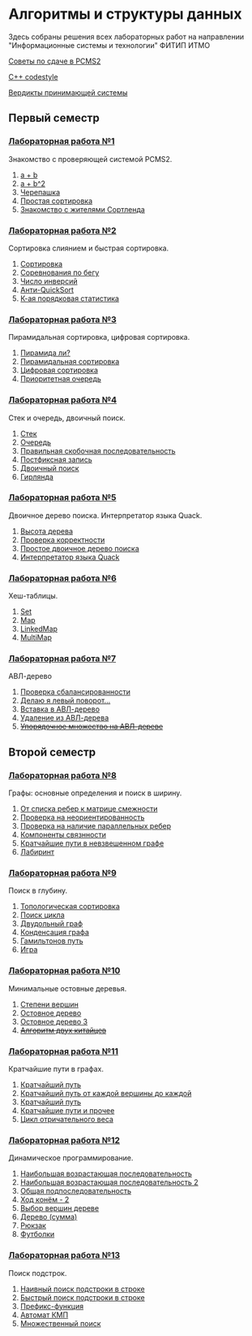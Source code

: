 # Алгоритмы и структуры данных

Здесь собраны решения всех лабораторных работ на направлении "Информационные системы и технологии" ФИТИП ИТМО 

[Советы по сдаче в PCMS2](https://docs.google.com/document/d/1pHcZ-cXdyVrkchRfD2Q4nF5y3YLv6H6-R7IoE6nD2do/edit)

[C++ codestyle](Codestyle/cppcodestyle.pdf)

[Вердикты принимающей системы](http://neerc.ifmo.ru/teaching/disalgo/pcms.html)

## Первый семестр

### [Лабораторная работа №1](Tasks/problems1.pdf)
Знакомство с проверяющей системой PCMS2.

1. [a + b](Labs1/a.cpp)
2. [a + b^2](Labs1/b.cpp)
3. [Черепашка](Labs1/c.cpp)
4. [Простая сортировка](Labs1/d.cpp)
5. [Знакомство с жителями Сортленда](Labs1/e.cpp)

### [Лабораторная работа №2](Tasks/problems2.pdf)
Сортировка слиянием и быстрая сортировка.

1. [Сортировка](Labs2/a.cpp)
2. [Соревнования по бегу](Labs2/b.cpp)
3. [Число инверсий](Labs2/c.cpp)
4. [Анти-QuickSort](Labs2/d.cpp)
5. [К-ая порядковая статистика](Labs2/e.cpp)

### [Лабораторная работа №3](Tasks/problems3.pdf)
Пирамидальная сортировка, цифровая сортировка.

1. [Пирамида ли?](Labs3/a.cpp)
2. [Пирамидальная сортировка](Labs3/b.cpp)
3. [Цифровая сортировка](Labs3/c.cpp)
4. [Приоритетная очередь](Labs4/d.cpp)

### [Лабораторная работа №4](Tasks/problems4.pdf)
Стек и очередь, двоичный поиск.

1. [Стек](Labs4/a.cpp)
2. [Очередь](Labs4/b.cpp)
3. [Правильная скобочная последовательность](Labs4/c.cpp)
4. [Постфиксная запись](Labs4/d.cpp)
5. [Двоичный поиск](Labs4/e.cpp)
6. [Гирлянда](Labs4/f.cpp)

### [Лабораторная работа №5](Tasks/problems5.pdf)
Двоичное дерево поиска. Интерпретатор языка Quack.

1. [Высота дерева](Labs5/a.cpp)
2. [Проверка корректности](Labs5/b.cpp)
3. [Простое двоичное дерево поиска](Labs5/c.cpp)
4. [Интерпретатор языка Quack](Labs5/d.cpp)

### [Лабораторная работа №6](Tasks/problems6.pdf)
Хеш-таблицы.

1. [Set](Labs6/a.cpp)
2. [Map](Labs6/b.cpp)
3. [LinkedMap](Labs6/c.cpp)
4. [MultiMap](Labs6/d.py)

### [Лабораторная работа №7](Tasks/problems7.pdf)
АВЛ-дерево

1. [Проверка сбалансированности](Labs7/a.cpp)
2. [Делаю я левый поворот...](Labs7/b.cpp)
3. [Вставка в АВЛ-дерево](Labs7/c.cpp)
4. [Удаление из АВЛ-дерева](Labs7/d.cpp)
5. [~~Упорядочное множество на АВЛ-дереве~~](Labs7/e.cpp)

## Второй семестр

### [Лабораторная работа №8](Tasks/problems8.pdf)
Графы: основные определения и поиск в ширину. 

1. [От списка ребер к матрице смежности](Labs8/a/main.cpp)
2. [Проверка на неориентированность](Labs8/b/main.cpp)
3. [Проверка на наличие параллельных ребер](Labs8/c/main.cpp)
4. [Компоненты связнности](Labs8/d/main.cpp)
5. [Кратчайшие пути в невзвешенном графе](Labs8/e/main.cpp)
6. [Лабиринт](Labs8/f/main.cpp)

### [Лабораторная работа №9](Tasks/problems9.pdf)
Поиск в глубину.

1. [Топологическая сортировка](Labs9/a/main.cpp)
2. [Поиск цикла](Labs9/b/main.cpp)
3. [Двудольный граф](Labs9/c/main.cpp)
4. [Конденсация графа](Labs9/d/main.cpp)
5. [Гамильтонов путь](Labs9/e/main.cpp)
6. [Игра](Labs9/f/main.cpp)

### [Лабораторная работа №10](Tasks/problems10.pdf)
Минимальные остовные деревья.

1. [Степени вершин](Labs10/a/main.cpp)
2. [Остовное дерево](Labs10/b/main.cpp)
3. [Остовное дерево 3](Labs10/c/main.cpp)
4. [~~Алгоритм двух китайцев~~](Labs10/d/main.cpp)

### [Лабораторная работа №11](Tasks/problems11.pdf)
Кратчайшие пути в графах.

1. [Кратчайший путь](Labs11/a/main.cpp)
2. [Кратчайший путь от каждой вершины до каждой](Labs11/b/main.cpp)
3. [Кратчайший путь](Labs11/c/main.cpp)
4. [Кратчайшие пути и прочее](Labs11/d/main.cpp)
5. [Цикл отричательного веса](Labs11/e/main.cpp)

### [Лабораторная работа №12](Tasks/problems12.pdf)
Динамическое программирование.

1. [Наибольшая возрастающая последовательность](Labs12/a/main.cpp)
2. [Наибольшая возрастающая последовательность 2](Labs12/b/main.cpp)
3. [Общая подпоследовательность](Labs12/c/main.cpp)
4. [Ход конём - 2](Labs12/d/main.cpp)
5. [Выбор вершин дереве](Labs12/e/main.cpp)
6. [Дерево (сумма)](Labs12/f/main.cpp)
7. [Рюкзак](Labs12/g/main.cpp)
8. [Футболки](Labs12/h/main.cpp)

### [Лабораторная работа №13](Tasks/problems13.pdf)
Поиск подстрок.

1. [Наивный поиск подстроки в строке](Labs13/a/main.cpp)
2. [Быстрый поиск подстроки в строке](Labs13/b/main.cpp)
3. [Префикс-функция](Labs13/c/main.cpp)
4. [Автомат КМП](Labs13/d/main.cpp)
5. [Множественный поиск](Labs13/e/main.cpp)